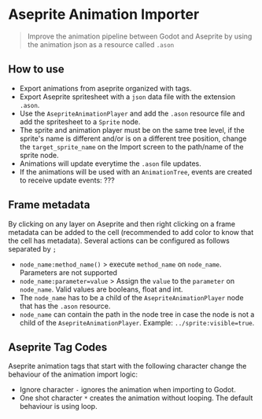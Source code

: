 # Aseprite Animation Importer

> Improve the animation pipeline between Godot and Aseprite by using the animation json as a resource called ```.ason```

## How to use

  - Export animations from aseprite organized with tags.
  - Export Aseprite spritesheet with a ```json``` data file with the extension ```.ason```.
  - Use the ```AsepriteAnimationPlayer``` and add the ```.ason``` resource file and add the spritesheet to a ```Sprite``` node.
  - The sprite and animation player must be on the same tree level, if the sprite's name is different and/or is on a different tree position, change the ```target_sprite_name``` on the Import screen to the path/name of the sprite node.
  - Animations will update everytime the ```.ason``` file updates.
  - If the animations will be used with an ```AnimationTree```, events are created to receive update events: ???

## Frame metadata

  By clicking on any layer on Aseprite and then right clicking on a frame metadata can be added to the cell (recommended to add color to know that the cell has metadata). Several actions can be configured as follows separated by ```;```
  - ```node_name:method_name()``` > execute ```method_name``` on ```node_name```. Parameters are not supported
  - ```node_name:parameter=value``` > Assign the ```value``` to the ```parameter``` on ```node_name```. Valid values are booleans, float and int.
  - The ```node_name``` has to be a child of the ```AsepriteAnimationPlayer``` node that has the ```.ason``` resource.
  - ```node_name``` can contain the path in the node tree in case the node is not a child of the ```AsepriteAnimationPlayer```. Example: ```../sprite:visible=true```.
  

## Aseprite Tag Codes
Aseprite animation tags that start with the following character change the behaviour of the animation import logic:
- Ignore character ```-``` ignores the animation when importing to Godot.
- One shot character ```*``` creates the animation without looping. The default behaviour is using loop.